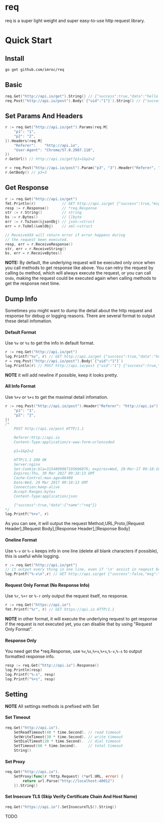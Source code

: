 req
==============
req is a super light weight and super easy-to-use  http request library.


# Quick Start
## Install
``` sh
go get github.com/imroc/req
```

## Basic 
``` go
req.Get("http://api.io/get").String() // {"success":true,"data":"hello roc"}
req.Post("http://api.io/post").Body(`{"uid":"1"}`).String() // {"success":true,"data":{"name":"roc"}}
```

## Set Params And Headers
``` go
r := req.Get("http://api.io/get").Params(req.M{
	"p1": "1",
	"p2": "2",
}).Headers(req.M{
	"Referer":    "http://api.io",
	"User-Agent": "Chrome/57.0.2987.110",
})
r.GetUrl() // http://api.io/get?p1=1&p2=2

r = req.Post("http://api.io/post").Param("p3", "3").Header("Referer", "http://api.io")
r.GetBody() // p3=3
```

## Get Response
```go
r := req.Get("http://api.io/get")
fmt.Println(r)            // GET http://api.io/get {"success":true,"msg":"hello req"}
resp := r.Response()      // *req.Response
str := r.String()         // string
bs := r.Bytes()           // []byte
err := r.ToJson(&jsonObj) // json->struct
err = r.ToXml(&xmlObj)    // xml->struct

// ReceiveXXX will return error if error happens during
// the request been executed.
resp, err = r.ReceiveResponse()
str, err = r.ReceiveString()
bs, err = r.ReceiveBytes()
```
**NOTE:** By default, the underlying request will be executed only once when you call methods to get response like above.
You can retry the request by calling `Do` method, which will always execute the request, or you can call `Undo`, making the request could be executed again when calling methods to get the response next time.

## Dump Info
Sometimes you might want to dump the detail about the http request and response for debug or logging reasons. 
There are several format to output these detail infomation.


#### Default Format
Use `%v` or `%s` to get the info in default format.
``` go
r := req.Get("http://api.io/get")
log.Printf("%v", r) // GET http://api.io/get {"success":true,"data":"hello req"}
r = req.Post("http://api.io/post").Body(`{"uid":"1"}`)
log.Println(r) // POST http://api.io/post {"uid":"1"} {"success":true,"data":{"name":"req"}}
```
**NOTE** it will add newline if possible, keep it looks pretty. 


#### All Info Format
Use `%+v` or `%+s` to get the maximal detail infomation.
``` go
r := req.Post("http://api.io/post").Header("Referer": "http://api.io").Params(req.M{
	"p1": "1",
	"p2": "2",
})
/*
	POST http://api.io/post HTTP/1.1

	Referer:http://api.io
	Content-Type:application/x-www-form-urlencoded

	p1=1&p2=2

	HTTP/1.1 200 OK
	Server:nginx
	Set-Cookie:bla=3154899087195606076; expires=Wed, 29-Mar-17 09:18:18 GMT; domain=api.io; path=/
	Expires:Thu, 30 Mar 2017 09:18:13 GMT
	Cache-Control:max-age=86400
	Date:Wed, 29 Mar 2017 09:18:13 GMT
	Connection:keep-alive
	Accept-Ranges:bytes
	Content-Type:application/json

	{"success":true,"data":{"name":"req"}}
*/
log.Printf("%+v", r)
```
As you can see, it will output the request Method,URL,Proto,[Request Header],[Request Body],[Response Header],[Response Body]


#### Oneline Format
Use `%-v` or `%-s` keeps info in one line (delete all blank characters if possible), this is useful while logging.
``` go
r := req.Get("http://api.io/get")
// it output every thing in one line, even if '\n' exsist in reqeust body or response body.
log.Printf("%-v\n",r) // GET http://api.io/get {"success":false,"msg":"system busy"}
```


#### Request Only Format (No Response Info)
Use `%r`, `%+r` or `%-r` only output the request itself, no response.
``` go
r := req.Get("https://api.io")
fmt.Printf("%r", r) // GET https://api.io HTTP/1.1
```
**NOTE** in other format, it will execute the underlying request to get response if the request is not executed yet, you can disable that by using "Request Only Format".


#### Response Only
You need get the *req.Response, use `%v`,`%s`,`%+v`,`%+s`,`%-v`,`%-s` to output formatted response info.
``` go
resp := req.Get("http://api.io").Response()
log.Println(resp)
log.Printf("%-s", resp)
log.Printf("%+s", resp)
```

## Setting
**NOTE** All settings methods is prefixed with Set
#### Set Timeout
``` go
req.Get("http://api.io").
	SetReadTimeout(40 * time.Second). // read timeout
	SetWriteTimeot(30 * time.Second). // write timeout
	SetDialTimeot(20 * time.Second).  // dial timeout
	SetTimeout(60 * time.Second).     // total timeout
	String()
```

#### Set Proxy
``` go
req.Get("http://api.io").
	SetProxy(func(r *http.Request) (*url.URL, error) {
		return url.Parse("http://localhost:40012")
	}).String()
```

#### Set Insecure TLS (Skip Verify Certificate Chain And Host Name)
``` go
req.Get("https://api.io").SetInsecureTLS().String()
```

TODO
